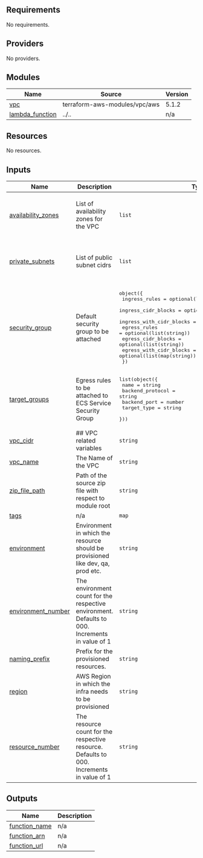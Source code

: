 <!-- BEGINNING OF PRE-COMMIT-TERRAFORM DOCS HOOK -->
## Requirements

No requirements.

## Providers

No providers.

## Modules

| Name | Source | Version |
|------|--------|---------|
| <a name="module_vpc"></a> [vpc](#module\_vpc) | terraform-aws-modules/vpc/aws | 5.1.2 |
| <a name="module_lambda_function"></a> [lambda\_function](#module\_lambda\_function) | ../.. | n/a |

## Resources

No resources.

## Inputs

| Name | Description | Type | Default | Required |
|------|-------------|------|---------|:--------:|
| <a name="input_availability_zones"></a> [availability\_zones](#input\_availability\_zones) | List of availability zones for the VPC | `list` | <pre>[<br>  "us-east-2a",<br>  "us-east-2b",<br>  "us-east-2c"<br>]</pre> | no |
| <a name="input_private_subnets"></a> [private\_subnets](#input\_private\_subnets) | List of public subnet cidrs | `list` | <pre>[<br>  "10.5.1.0/24",<br>  "10.5.2.0/24",<br>  "10.5.3.0/24"<br>]</pre> | no |
| <a name="input_security_group"></a> [security\_group](#input\_security\_group) | Default security group to be attached | <pre>object({<br>    ingress_rules            = optional(list(string))<br>    ingress_cidr_blocks      = optional(list(string))<br>    ingress_with_cidr_blocks = optional(list(map(string)))<br>    egress_rules             = optional(list(string))<br>    egress_cidr_blocks       = optional(list(string))<br>    egress_with_cidr_blocks  = optional(list(map(string)))<br>  })</pre> | `null` | no |
| <a name="input_target_groups"></a> [target\_groups](#input\_target\_groups) | Egress rules to be attached to ECS Service Security Group | <pre>list(object({<br>    name             = string<br>    backend_protocol = string<br>    backend_port     = number<br>    target_type      = string<br>  }))</pre> | `[]` | no |
| <a name="input_vpc_cidr"></a> [vpc\_cidr](#input\_vpc\_cidr) | ## VPC related variables | `string` | `"10.5.0.0/16"` | no |
| <a name="input_vpc_name"></a> [vpc\_name](#input\_vpc\_name) | The Name of the VPC | `string` | `"lambda-test-vpc"` | no |
| <a name="input_zip_file_path"></a> [zip\_file\_path](#input\_zip\_file\_path) | Path of the source zip file with respect to module root | `string` | n/a | yes |
| <a name="input_tags"></a> [tags](#input\_tags) | n/a | `map` | `{}` | no |
| <a name="input_environment"></a> [environment](#input\_environment) | Environment in which the resource should be provisioned like dev, qa, prod etc. | `string` | `"dev"` | no |
| <a name="input_environment_number"></a> [environment\_number](#input\_environment\_number) | The environment count for the respective environment. Defaults to 000. Increments in value of 1 | `string` | `"000"` | no |
| <a name="input_naming_prefix"></a> [naming\_prefix](#input\_naming\_prefix) | Prefix for the provisioned resources. | `string` | `"platform"` | no |
| <a name="input_region"></a> [region](#input\_region) | AWS Region in which the infra needs to be provisioned | `string` | `"us-east-2"` | no |
| <a name="input_resource_number"></a> [resource\_number](#input\_resource\_number) | The resource count for the respective resource. Defaults to 000. Increments in value of 1 | `string` | `"000"` | no |

## Outputs

| Name | Description |
|------|-------------|
| <a name="output_function_name"></a> [function\_name](#output\_function\_name) | n/a |
| <a name="output_function_arn"></a> [function\_arn](#output\_function\_arn) | n/a |
| <a name="output_function_url"></a> [function\_url](#output\_function\_url) | n/a |
<!-- END OF PRE-COMMIT-TERRAFORM DOCS HOOK -->
